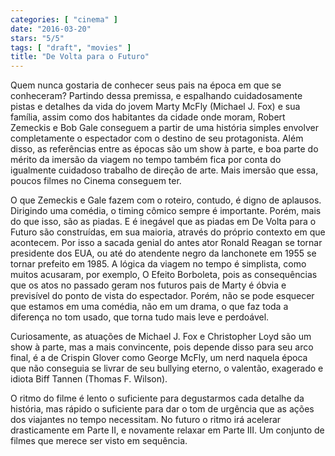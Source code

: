 ```yaml
---
categories: [ "cinema" ]
date: "2016-03-20"
stars: "5/5"
tags: [ "draft", "movies" ]
title: "De Volta para o Futuro"
---
```

Quem nunca gostaria de conhecer seus pais na época em que se
conheceram? Partindo dessa premissa, e espalhando cuidadosamente pistas
e detalhes da vida do jovem Marty McFly (Michael J. Fox) e sua família,
assim como dos habitantes da cidade onde moram, Robert Zemeckis e Bob
Gale conseguem a partir de uma história simples envolver completamente o
espectador com o destino de seu protagonista. Além disso, as referências
entre as épocas são um show à parte, e boa parte do mérito da imersão
da viagem no tempo também fica por conta do igualmente cuidadoso trabalho
de direção de arte. Mais imersão que essa, poucos filmes no Cinema
conseguem ter.

O que Zemeckis e Gale fazem com o roteiro, contudo, é digno
de aplausos. Dirigindo uma comédia, o timing cômico sempre é
importante. Porém, mais do que isso, são as piadas. E é inegável
que as piadas em De Volta para o Futuro são construídas, em sua
maioria, através do próprio contexto em que acontecem. Por isso a
sacada genial do antes ator Ronald Reagan se tornar presidente dos EUA,
ou até do atendente negro da lanchonete em 1955 se tornar prefeito em
1985. A lógica da viagem no tempo é simplista, como muitos acusaram,
por exemplo, O Efeito Borboleta, pois as consequências que os atos no
passado geram nos futuros pais de Marty é óbvia e previsível do ponto
de vista do espectador. Porém, não se pode esquecer que estamos em uma
comédia, não em um drama, o que faz toda a diferença no tom usado,
que torna tudo mais leve e perdoável.

Curiosamente, as atuações de Michael J. Fox e Christopher Loyd são
um show à parte, mas a mais convincente, pois depende disso para seu
arco final, é a de Crispin Glover como George McFly, um nerd naquela
época que não conseguia se livrar de seu bullying eterno, o valentão,
exagerado e idiota Biff Tannen (Thomas F. Wilson).

O ritmo do filme é lento o suficiente para degustarmos cada detalhe
da história, mas rápido o suficiente para dar o tom de urgência que
as ações dos viajantes no tempo necessitam. No futuro o ritmo irá
acelerar drasticamente em Parte II, e novamente relaxar em Parte III. Um
conjunto de filmes que merece ser visto em sequência.

